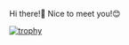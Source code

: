 Hi there!👋
Nice to meet you!😊

[![trophy](https://github-profile-trophy.vercel.app/?username=wangui-ann&theme=onedark)](https://github.com/wangui-ann/github-profile-trophy)
